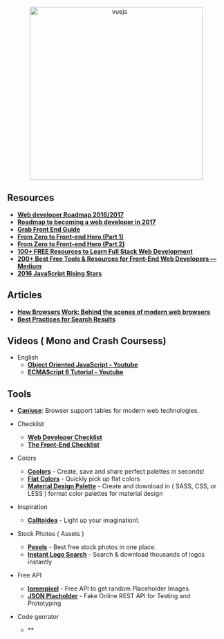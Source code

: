<p align="center">
  <img width="400" src="https://cdn.dribbble.com/users/751348/screenshots/2329465/open-position-frontend-developer-dribbble-2-preview.png"  alt="vuejs">
</p>

## Resources

* **[Web developer Roadmap 2016/2017](https://coggle.it/diagram/Vz9LvW8byvN0I38x)**
* **[Roadmap to becoming a web developer in 2017](https://github.com/kamranahmedse/developer-roadmap)**
* **[Grab Front End Guide](https://github.com/grab/front-end-guide)**
* **[From Zero to Front-end Hero (Part 1)](https://medium.freecodecamp.com/from-zero-to-front-end-hero-part-1-7d4f7f0bff02)**
* **[From Zero to Front-end Hero (Part 2)](https://medium.freecodecamp.com/from-zero-to-front-end-hero-part-2-adfa4824da9b)**
* **[100+ FREE Resources to Learn Full Stack Web Development](https://github.com/bmorelli25/Become-A-Full-Stack-Web-Developer)**
* **[200+ Best Free Tools & Resources for Front-End Web Developers — Medium](https://medium.com/@ti_asif/200-best-free-tools-resources-for-front-end-web-developers-3fb3c415a643#.oq3s5llo4)**
* **[2016 JavaScript Rising Stars](https://risingstars2016.js.org/)**

## Articles

* **[How Browsers Work: Behind the scenes of modern web browsers](https://www.html5rocks.com/en/tutorials/internals/howbrowserswork/)**
* **[Best Practices for Search Results](https://uxplanet.org/best-practices-for-search-results-1bbed9d7a311)**

## Videos ( Mono and Crash Coursess)

* English
  * **[Object Oriented JavaScript - Youtube](https://www.youtube.com/watch?v=O8wwnhdkPE4)**
  * **[ECMAScript 6 Tutorial - Youtube](https://www.youtube.com/watch?v=Jakoi0G8lBg&t=2s)**

## Tools
+ **[Caniuse](http://caniuse.com/)**: Browser support tables for modern web technologies.

- Checklist
  * **[Web Developer Checklist](http://webdevchecklist.com/)**
  * **[The Front-End Checklist](https://frontendchecklist.io/)**

- Colors
  * **[Coolors](https://coolors.co/)** - Create, save and share perfect palettes in seconds!
  * **[Flat Colors](http://flatuicolors.com/)** - Quickly pick up flat colors
  * **[Material Design Palette](https://www.materialpalette.com/)** - Create and download in ( SASS, CSS, or LESS ) format color palettes for material design

- Inspiration
  * **[Calltoidea](http://www.calltoidea.com/)** - Light up your imagination!.

- Stock Photos ( Assets )
  * **[Pexels](https://www.pexels.com/)** - Best free stock photos in one place.
  * **[Instant Logo Search](http://instantlogosearch.com/)** - Search & download thousands of logos instantly

- Free API
  * **[lorempixel](http://lorempixel.com/)** - Free API to get random Placeholder Images.
  * **[JSON Placholder](https://jsonplaceholder.typicode.com/)** - Fake Online REST API for Testing and Prototyping

- Code genrator
  * **[]()

